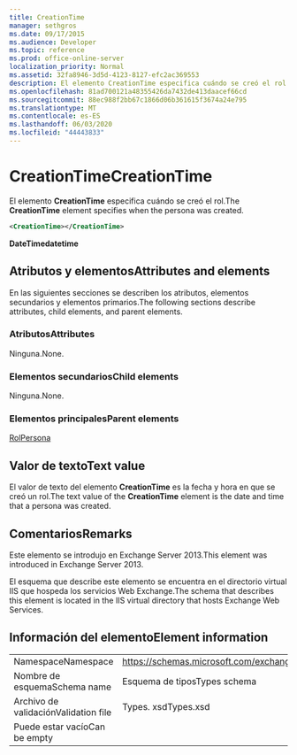 ```yaml
---
title: CreationTime
manager: sethgros
ms.date: 09/17/2015
ms.audience: Developer
ms.topic: reference
ms.prod: office-online-server
localization_priority: Normal
ms.assetid: 32fa8946-3d5d-4123-8127-efc2ac369553
description: El elemento CreationTime especifica cuándo se creó el rol.
ms.openlocfilehash: 81ad700121a48355426da7432de413daacef66cd
ms.sourcegitcommit: 88ec988f2bb67c1866d06b361615f3674a24e795
ms.translationtype: MT
ms.contentlocale: es-ES
ms.lasthandoff: 06/03/2020
ms.locfileid: "44443833"
---
```

# <a name="creationtime"></a><span data-ttu-id="eb864-103">CreationTime</span><span class="sxs-lookup"><span data-stu-id="eb864-103">CreationTime</span></span>

<span data-ttu-id="eb864-104">El elemento **CreationTime** especifica cuándo se creó el rol.</span><span class="sxs-lookup"><span data-stu-id="eb864-104">The **CreationTime** element specifies when the persona was created.</span></span> 
  
```XML
<CreationTime></CreationTime>
```

 <span data-ttu-id="eb864-105">**DateTime**</span><span class="sxs-lookup"><span data-stu-id="eb864-105">**datetime**</span></span>
## <a name="attributes-and-elements"></a><span data-ttu-id="eb864-106">Atributos y elementos</span><span class="sxs-lookup"><span data-stu-id="eb864-106">Attributes and elements</span></span>

<span data-ttu-id="eb864-107">En las siguientes secciones se describen los atributos, elementos secundarios y elementos primarios.</span><span class="sxs-lookup"><span data-stu-id="eb864-107">The following sections describe attributes, child elements, and parent elements.</span></span>
  
### <a name="attributes"></a><span data-ttu-id="eb864-108">Atributos</span><span class="sxs-lookup"><span data-stu-id="eb864-108">Attributes</span></span>

<span data-ttu-id="eb864-109">Ninguna.</span><span class="sxs-lookup"><span data-stu-id="eb864-109">None.</span></span>
  
### <a name="child-elements"></a><span data-ttu-id="eb864-110">Elementos secundarios</span><span class="sxs-lookup"><span data-stu-id="eb864-110">Child elements</span></span>

<span data-ttu-id="eb864-111">Ninguna.</span><span class="sxs-lookup"><span data-stu-id="eb864-111">None.</span></span>
  
### <a name="parent-elements"></a><span data-ttu-id="eb864-112">Elementos principales</span><span class="sxs-lookup"><span data-stu-id="eb864-112">Parent elements</span></span>

[<span data-ttu-id="eb864-113">Rol</span><span class="sxs-lookup"><span data-stu-id="eb864-113">Persona</span></span>](persona.md)
  
## <a name="text-value"></a><span data-ttu-id="eb864-114">Valor de texto</span><span class="sxs-lookup"><span data-stu-id="eb864-114">Text value</span></span>

<span data-ttu-id="eb864-115">El valor de texto del elemento **CreationTime** es la fecha y hora en que se creó un rol.</span><span class="sxs-lookup"><span data-stu-id="eb864-115">The text value of the **CreationTime** element is the date and time that a persona was created.</span></span> 
  
## <a name="remarks"></a><span data-ttu-id="eb864-116">Comentarios</span><span class="sxs-lookup"><span data-stu-id="eb864-116">Remarks</span></span>

<span data-ttu-id="eb864-117">Este elemento se introdujo en Exchange Server 2013.</span><span class="sxs-lookup"><span data-stu-id="eb864-117">This element was introduced in Exchange Server 2013.</span></span>
  
<span data-ttu-id="eb864-118">El esquema que describe este elemento se encuentra en el directorio virtual IIS que hospeda los servicios Web Exchange.</span><span class="sxs-lookup"><span data-stu-id="eb864-118">The schema that describes this element is located in the IIS virtual directory that hosts Exchange Web Services.</span></span>
  
## <a name="element-information"></a><span data-ttu-id="eb864-119">Información del elemento</span><span class="sxs-lookup"><span data-stu-id="eb864-119">Element information</span></span>

|||
|:-----|:-----|
|<span data-ttu-id="eb864-120">Namespace</span><span class="sxs-lookup"><span data-stu-id="eb864-120">Namespace</span></span>  <br/> |https://schemas.microsoft.com/exchange/services/2006/types  <br/> |
|<span data-ttu-id="eb864-121">Nombre de esquema</span><span class="sxs-lookup"><span data-stu-id="eb864-121">Schema name</span></span>  <br/> |<span data-ttu-id="eb864-122">Esquema de tipos</span><span class="sxs-lookup"><span data-stu-id="eb864-122">Types schema</span></span>  <br/> |
|<span data-ttu-id="eb864-123">Archivo de validación</span><span class="sxs-lookup"><span data-stu-id="eb864-123">Validation file</span></span>  <br/> |<span data-ttu-id="eb864-124">Types. xsd</span><span class="sxs-lookup"><span data-stu-id="eb864-124">Types.xsd</span></span>  <br/> |
|<span data-ttu-id="eb864-125">Puede estar vacío</span><span class="sxs-lookup"><span data-stu-id="eb864-125">Can be empty</span></span>  <br/> ||
   

